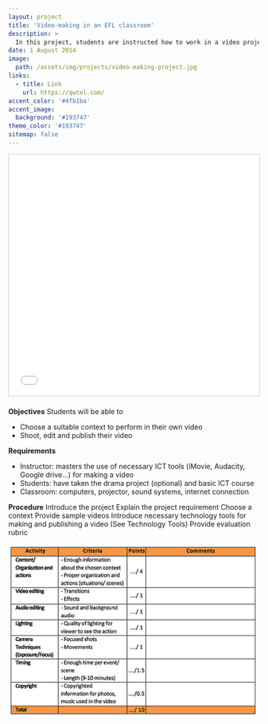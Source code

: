 ```yaml
---
layout: project
title: 'Video-making in an EFL classroom'
description: >
  In this project, students are instructed how to work in a video project to express their knowledge of previous lessons. Students participating in this project will have opportunities to practice real situations, and adapting technologies to create fun and informative videos. Students will choose a context to produce an 8 - 10 minute video in group of four or five students.
date: 1 August 2014
image: 
  path: /assets/img/projects/video-making-project.jpg
links:
  - title: Link
    url: https://qwtel.com/
accent_color: '#4fb1ba'
accent_image:
  background: '#193747'
theme_color: '#193747'
sitemap: false
---
```

<iframe src="//www.slideshare.net/slideshow/embed_code/key/aYLWLeL3O18gTW" width="595" height="485" frameborder="0" marginwidth="0" marginheight="0" scrolling="no" style="border:1px solid #CCC; border-width:1px; margin-bottom:5px; max-width: 100%;" allowfullscreen> </iframe>

**Objectives** 
Students will be able to
- Choose a suitable context to perform in their own video
- Shoot, edit and publish their video

**Requirements**
- Instructor: masters the use of necessary ICT tools (iMovie, Audacity, Google drive...) for making a video
- Students: have taken the drama project (optional) and basic ICT course
- Classroom: computers, projector, sound systems, internet connection

**Procedure**
Introduce the project
Explain the project requirement
Choose a context
Provide sample videos
Introduce necessary technology tools for making and publishing a video (See Technology Tools)
Provide evaluation rubric

​<img align="center" src="/assets/img/projects/video-making-rubric.jpg">
